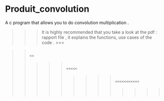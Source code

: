 # Produit_convolution
A c program that allows you to do convolution multiplication .
>>> It is highly recommended that you take a look at the pdf : rapport file , it explains the functions, use cases of the code . >>>


>>                                                                                                                   <<
>>>>>                                                                                                             <<<<<
>>>>>>>>>                                                                                                   <<<<<<<<<<<
>>>>>>>>>>>>>                                                                                         <<<<<<<<<<<<<<<<<
>>>>>>>>>>>>>>>>>
>>>>>>>>>>>>>>>>>>>>>
>>>>>>>>>>>>>>>>>>>>>>>>>
>>>>>>>>>>>>>>>>>>>>>>>>>>>>>
>>>>>>>>>>>>>>>>>>>>>>>>>>>>>>>>>>
>>>>>>>>>>>>>>>>>>>>>>>>>>>>>>>>>>>>>>>
>>>>>>>>>>>>>>>>>>>>>>>>>>>>>>>>>>>>>>>>>>>
>>>>>>>>>>>>>>>>>>>>>>>>>>>>>>>>>>>>>>>>>>>>>>
>>>>>>>>>>>>>>>>>>>>>>>>>>>>>>>>>>>>>>>>>>>>>>>>>
>>>>>>>>>>>>>>>>>>>>>>>>>>>>>>>>>>>>>>>>>>>>>>>>>>>>>
